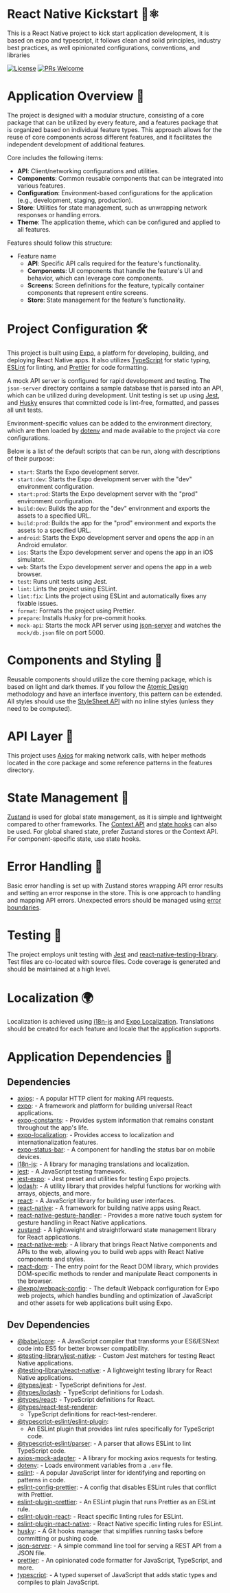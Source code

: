 # React Native Kickstart 🚀⚛️

This is a React Native project to kick start application development, it is based on expo and typescript, it follows
clean and solid principles, industry best practices, as well opinionated configurations, conventions, and libraries

[![License](https://img.shields.io/badge/License-MIT-blue.svg)](https://opensource.org/licenses/MIT)
[![PRs Welcome](https://github.com/danmcmillen/react_native_kickstart/actions/workflows/ci-cd.yml/badge.svg)](https://github.com/danmcmillen/react_native_kickstart/pulls)

# Application Overview 👀

The project is designed with a modular structure, consisting of a core package that can be utilized by every feature,
and a features package that is organized based on individual feature types. This approach allows for the reuse of core
components across different features, and it facilitates the independent development of additional features.

Core includes the following items:

- **API**: Client/networking configurations and utilities.
- **Components**: Common reusable components that can be integrated into various features.
- **Configuration**: Environment-based configurations for the application (e.g., development, staging, production).
- **Store**: Utilities for state management, such as unwrapping network responses or handling errors.
- **Theme**: The application theme, which can be configured and applied to all features.

Features should follow this structure:

- Feature name
  - **API**: Specific API calls required for the feature's functionality.
  - **Components**: UI components that handle the feature's UI and behavior, which can leverage core components.
  - **Screens**: Screen definitions for the feature, typically container components that represent entire screens.
  - **Store**: State management for the feature's functionality.

# Project Configuration 🛠️

This project is built using [Expo](https://expo.dev/), a platform for developing, building, and deploying React Native
apps. It also utilizes [TypeScript](https://www.typescriptlang.org/) for static typing, [ESLint](https://eslint.org/)
for linting, and [Prettier](https://prettier.io/) for code formatting.

A mock API server is configured for rapid development and testing. The `json-server` directory contains a sample
database that
is parsed into an API, which can be utilized during development. Unit testing is set up
using [Jest](https://jestjs.io/), and [Husky](https://typicode.github.io/husky) ensures that committed code is
lint-free, formatted, and passes all unit tests.

Environment-specific values can be added to the environment directory, which are then loaded
by [dotenv](https://www.npmjs.com/package/dotenv) and made available to the project via core configurations.

Below is a list of the default scripts that can be run, along with descriptions of their purpose:

- `start`: Starts the Expo development server.
- `start:dev`: Starts the Expo development server with the "dev" environment configuration.
- `start:prod`: Starts the Expo development server with the "prod" environment configuration.
- `build:dev`: Builds the app for the "dev" environment and exports the assets to a specified URL.
- `build:prod`: Builds the app for the "prod" environment and exports the assets to a specified URL.
- `android`: Starts the Expo development server and opens the app in an Android emulator.
- `ios`: Starts the Expo development server and opens the app in an iOS simulator.
- `web`: Starts the Expo development server and opens the app in a web browser.
- `test`: Runs unit tests using Jest.
- `lint`: Lints the project using ESLint.
- `lint:fix`: Lints the project using ESLint and automatically fixes any fixable issues.
- `format`: Formats the project using Prettier.
- `prepare`: Installs Husky for pre-commit hooks.
- `mock-api`: Starts the mock API server using [json-server](https://www.npmjs.com/package/json-server) and watches
  the `mock/db.json` file on port 5000.

# Components and Styling 🎨

Reusable components should utilize the core theming package, which is based on light and dark themes. If you follow
the [Atomic Design](https://bradfrost.com/blog/post/atomic-web-design/) methodology and have an interface inventory,
this pattern can be extended. All styles should use the [StyleSheet API](https://reactnative.dev/docs/stylesheet) with
no inline styles (unless they need to be computed).

# API Layer 📡

This project uses [Axios](https://axios-http.com/) for making network calls, with helper methods located in the core
package and some reference patterns in the features directory.

# State Management 💾

[Zustand](https://github.com/pmndrs/zustand) is used for global state management, as it is simple and lightweight
compared to other frameworks. The [Context API](https://react.dev/reference/react/useContext)
and [state hooks](https://react.dev/reference/react/useState) can also be used. For global shared state, prefer Zustand
stores or the Context API. For component-specific state, use state hooks.

# Error Handling 🚫

Basic error handling is set up with Zustand stores wrapping API error results and setting an error response in the
store. This is one approach to handling and mapping API errors. Unexpected errors should be managed
using [error boundaries](https://react.dev/reference/react/Component#catching-rendering-errors-with-an-error-boundary).

# Testing 🧪

The project employs unit testing with [Jest](https://jestjs.io/)
and [react-native-testing-library](https://callstack.github.io/react-native-testing-library/). Test files are co-located
with source files. Code
coverage is generated and should be maintained at a high level.

# Localization 🌍

Localization is achieved using [i18n-js](https://github.com/fnando/i18n-js)
and [Expo Localization](https://docs.expo.dev/versions/latest/sdk/localization/). Translations should be created for
each feature and locale that the application supports.

# Application Dependencies 🔌

## Dependencies

- [axios](https://axios-http.com/): - A popular HTTP client for making API requests.
- [expo](https://expo.dev/): - A framework and platform for building universal React applications.
- [expo-constants](https://docs.expo.dev/versions/latest/sdk/constants/): - Provides system information that
  remains constant throughout the app's life.
- [expo-localization](https://docs.expo.dev/versions/latest/sdk/localization/): - Provides access to
  localization and internationalization features.
- [expo-status-bar](https://docs.expo.dev/versions/latest/sdk/status-bar/): - A component for handling the status
  bar on mobile devices.
- [i18n-js](https://github.com/fnando/i18n-js): - A library for managing translations and localization.
- [jest](https://jestjs.io/): - A JavaScript testing framework.
- [jest-expo](https://github.com/expo/expo/tree/master/packages/jest-expo): - Jest preset and utilities for
  testing Expo projects.
- [lodash](https://lodash.com/): - A utility library that provides helpful functions for working with arrays,
  objects, and more.
- [react](https://reactjs.org/): - A JavaScript library for building user interfaces.
- [react-native](https://reactnative.dev/): - A framework for building native apps using React.
- [react-native-gesture-handler](https://docs.swmansion.com/react-native-gesture-handler/docs/): - Provides a
  more native touch system for gesture handling in React Native applications.
- [zustand](https://github.com/pmndrs/zustand): - A lightweight and straightforward state management library for
  React applications.
- [react-native-web](https://github.com/necolas/react-native-web): - A library that brings React Native components and
  APIs to the web, allowing you to build web apps with React Native components and styles.
- [react-dom](https://reactjs.org/docs/react-dom.html): - The entry point for the React DOM library, which provides
  DOM-specific methods to render and manipulate React components in the browser.
- [@expo/webpack-config](https://github.com/expo/expo-cli/tree/master/packages/webpack-config): - The default Webpack
  configuration for Expo web projects, which handles bundling and optimization of JavaScript and other assets for web
  applications built using Expo.

## Dev Dependencies

- [@babel/core](https://babel.dev/): - A JavaScript compiler that transforms your ES6/ESNext code into ES5 for
  better browser compatibility.
- [@testing-library/jest-native](https://github.com/testing-library/jest-native): - Custom Jest matchers for
  testing React Native applications.
- [@testing-library/react-native](https://github.com/callstack/react-native-testing-library): - A lightweight
  testing library for React Native applications.
- [@types/jest](https://github.com/DefinitelyTyped/DefinitelyTyped/tree/master/types/jest): - TypeScript
  definitions for Jest.
- [@types/lodash](https://github.com/DefinitelyTyped/DefinitelyTyped/tree/master/types/lodash): - TypeScript
  definitions for Lodash.
- [@types/react](https://github.com/DefinitelyTyped/DefinitelyTyped/tree/master/types/react): - TypeScript
  definitions for React.
- [@types/react-test-renderer](https://github.com/DefinitelyTyped/DefinitelyTyped/tree/master/types/react-test-renderer):
  - TypeScript definitions for react-test-renderer.
- [@typescript-eslint/eslint-plugin](https://github.com/typescript-eslint/typescript-eslint/tree/main/packages/eslint-plugin):
  - An ESLint plugin that provides lint rules specifically for TypeScript code.
- [@typescript-eslint/parser](https://github.com/typescript-eslint/typescript-eslint/tree/main/packages/parser): - A
  parser that allows ESLint to lint TypeScript code.
- [axios-mock-adapter](https://github.com/ctimmerm/axios-mock-adapter): - A library for mocking axios requests
  for testing.
- [dotenv](https://github.com/motdotla/dotenv): - Loads environment variables from a `.env` file.
- [eslint](https://eslint.org/): - A popular JavaScript linter for identifying and reporting on patterns in
  code.
- [eslint-config-prettier](https://github.com/prettier/eslint-config-prettier): - A config that disables ESLint
  rules that conflict with Prettier.
- [eslint-plugin-prettier](https://github.com/prettier/eslint-plugin-prettier): - An ESLint plugin that runs
  Prettier as an ESLint rule.
- [eslint-plugin-react](https://github.com/yannickcr/eslint-plugin-react): - React specific linting rules for
  ESLint.
- [eslint-plugin-react-native](https://github.com/Intellicode/eslint-plugin-react-native): - React Native
  specific linting rules for ESLint.
- [husky](https://github.com/typicode/husky): - A Git hooks manager that simplifies running tasks before
  committing or pushing code.
- [json-server](https://github.com/typicode/json-server): - A simple command line tool for serving a REST API
  from a JSON file.
- [prettier](https://prettier.io/): - An opinionated code formatter for JavaScript, TypeScript, and more.
- [typescript](https://www.typescriptlang.org/): - A typed superset of JavaScript that adds static types and
  compiles to plain JavaScript.
